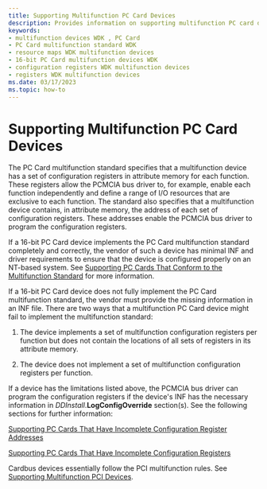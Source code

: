 ```yaml
---
title: Supporting Multifunction PC Card Devices
description: Provides information on supporting multifunction PC card devices.
keywords:
- multifunction devices WDK , PC Card
- PC Card multifunction standard WDK
- resource maps WDK multifunction devices
- 16-bit PC Card multifunction devices WDK
- configuration registers WDK multifunction devices
- registers WDK multifunction devices
ms.date: 03/17/2023
ms.topic: how-to
---
```


# Supporting Multifunction PC Card Devices

The PC Card multifunction standard specifies that a multifunction device has a set of configuration registers in attribute memory for each function. These registers allow the PCMCIA bus driver to, for example, enable each function independently and define a range of I/O resources that are exclusive to each function. The standard also specifies that a multifunction device contains, in attribute memory, the address of each set of configuration registers. These addresses enable the PCMCIA bus driver to program the configuration registers.

If a 16-bit PC Card device implements the PC Card multifunction standard completely and correctly, the vendor of such a device has minimal INF and driver requirements to ensure that the device is configured properly on an NT-based system. See [Supporting PC Cards That Conform to the Multifunction Standard](supporting-pc-cards-that-conform-to-the-multifunction-standard.md) for more information.

If a 16-bit PC Card device does not fully implement the PC Card multifunction standard, the vendor must provide the missing information in an INF file. There are two ways that a multifunction PC Card device might fail to implement the multifunction standard:

1. The device implements a set of multifunction configuration registers per function but does not contain the locations of all sets of registers in its attribute memory.

1. The device does not implement a set of multifunction configuration registers per function.

If a device has the limitations listed above, the PCMCIA bus driver can program the configuration registers if the device's INF has the necessary information in *DDInstall*.**LogConfigOverride** section(s). See the following sections for further information:

[Supporting PC Cards That Have Incomplete Configuration Register Addresses](supporting-pc-cards-that-have-incomplete-configuration-register-addres.md)

[Supporting PC Cards That Have Incomplete Configuration Registers](supporting-pc-cards-that-have-incomplete-configuration-registers.md)

Cardbus devices essentially follow the PCI multifunction rules. See [Supporting Multifunction PCI Devices](supporting-multifunction-pci-devices.md).
